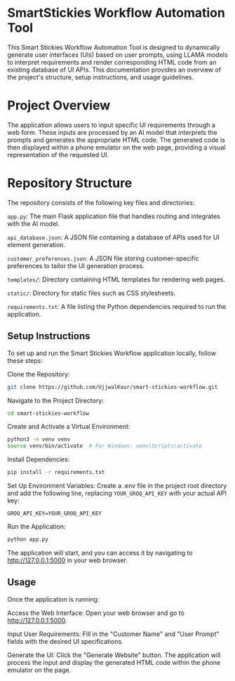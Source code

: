 # SmartStickies Workflow Automation Tool

This Smart Stickies Workflow Automation Tool is designed to dynamically generate user interfaces (UIs) based on user prompts, using LLAMA models to interpret requirements and render corresponding HTML code from an existing database of UI APIs. This documentation provides an overview of the project's structure, setup instructions, and usage guidelines.

# Project Overview
The application allows users to input specific UI requirements through a web form. These inputs are processed by an AI model that interprets the prompts and generates the appropriate HTML code. The generated code is then displayed within a phone emulator on the web page, providing a visual representation of the requested UI.

# Repository Structure
The repository consists of the following key files and directories:

```app.py```: The main Flask application file that handles routing and integrates with the AI model.

```api_database.json```: A JSON file containing a database of APIs used for UI element generation.

```customer_preferences.json```: A JSON file storing customer-specific preferences to tailor the UI generation process.

```templates/```: Directory containing HTML templates for rendering web pages.

```static/```: Directory for static files such as CSS stylesheets.

```requirements.txt```: A file listing the Python dependencies required to run the application.

## Setup Instructions
To set up and run the Smart Stickies Workflow application locally, follow these steps:

Clone the Repository:

```bash
git clone https://github.com/UjjwalKaur/smart-stickies-workflow.git
```

Navigate to the Project Directory:

```bash
cd smart-stickies-workflow
```

Create and Activate a Virtual Environment:

```bash
python3 -m venv venv
source venv/bin/activate  # For Windows: venv\Scripts\activate
```

Install Dependencies:

```bash
pip install -r requirements.txt
```

Set Up Environment Variables: Create a .env file in the project root directory and add the following line, replacing ```YOUR_GROQ_API_KEY``` with your actual API key:

```GROQ_API_KEY=YOUR_GROQ_API_KEY```

Run the Application:

```bash
python app.py
```
The application will start, and you can access it by navigating to http://127.0.0.1:5000 in your web browser.

## Usage
Once the application is running:

Access the Web Interface: Open your web browser and go to http://127.0.0.1:5000.

Input User Requirements: Fill in the "Customer Name" and "User Prompt" fields with the desired UI specifications.

Generate the UI: Click the "Generate Website" button. The application will process the input and display the generated HTML code within the phone emulator on the page.
